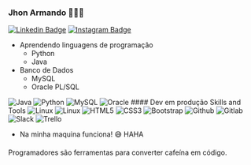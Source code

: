### Jhon Armando 🧑🏻‍💻 
[![Linkedin Badge](https://img.shields.io/badge/-Jhon%20Armando-blue?style=flat-square&logo=Linkedin&logoColor=white&link=https://www.linkedin.com/in/jhonmercedes-infrati/)](https://www.linkedin.com/in/jhonmercedes-infrati/) [![Instagram Badge](https://img.shields.io/badge/-Jhon%20Armando-red?style=flat-square&logo=Instagram&logoColor=white&link=https://www.instagram.com/j.mercedes93/)](https://www.instagram.com/j.mercedes93/) 
- Aprendendo linguagens de programação 
  - Python 
  - Java
- Banco de Dados
  - MySQL
  - Oracle PL/SQL
<img src="https://icongr.am/devicon/java-.svg?size=40&color=currentColor" alt="Java"/> 
<img src="https://icongr.am/devicon/python-original.svg?size=40&color=currentColor" alt="Python"/> 
<img src="https://icongr.am/devicon/mysql-original.svg?size=40&color=currentColor" alt="MySQL"/> 
<img src="https://icongr.am/devicon/oracle-original.svg?size=40&color=currentColor" alt="Oracle"/> 
#### Dev em produção
Skills and Tools
<img src="https://icongr.am/devicon/linux-original.svg?size=40&color=currentColor" alt="Linux"/> 
<img src="https://icongr.am/devicon/visualstudio-plain.svg?size=40&color=currentColor" alt="Linux"/>
<img src="https://icongr.am/devicon/html5-plain.svg?size=40&color=currentColor" alt="HTML5"/> 
<img src="https://icongr.am/devicon/css3-original-wordmark.svg?size=40&color=currentColor" alt="CSS3"/> 
<img src="https://icongr.am/devicon/bootstrap-plain-wordmark.svg?size=40&color=currentColor" alt="Bootstrap"/>
<img src="https://icongr.am/devicon/github-original.svg?size=40&color=currentColor" alt="Github"/> 
<img src="https://icongr.am/devicon/gitlab-original.svg?size=40&color=currentColor" alt="Gitlab"/> 
<img src="https://icongr.am/devicon/slack-original.svg?size=40&color=currentColor" alt="Slack"/> 
<img src="https://icongr.am/devicon/trello-plain-wordmark.svg?size=40&color=currentColor" alt="Trello"/> 

- Na minha maquina funciona!   😅 HAHA  
####
Programadores são ferramentas para converter cafeína em código.






